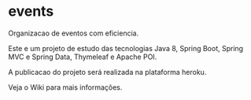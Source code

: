 # events
Organizacao de eventos com eficiencia.

Este e um projeto de estudo das tecnologias Java 8, Spring Boot, Spring MVC e Spring Data, Thymeleaf e Apache POI.

A publicacao do projeto será realizada na plataforma heroku.

Veja o Wiki para mais informações.

